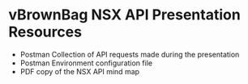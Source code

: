 # vBrownBag NSX API Presentation Resources
- Postman Collection of API requests made during the presentation
- Postman Environment configuration file
- PDF copy of the NSX API mind map
